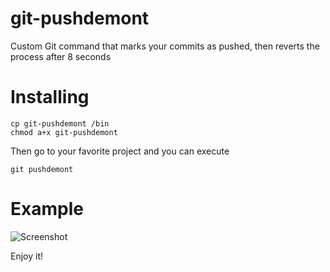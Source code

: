 # git-pushdemont
Custom Git command that marks your commits as pushed, then reverts the process after 8 seconds

# Installing

    cp git-pushdemont /bin
    chmod a+x git-pushdemont
    
Then go to your favorite project and you can execute

    git pushdemont

# Example

![Screenshot](https://github.com/voghDev/git-pushdemont/blob/master/screenshot.gif)

Enjoy it!
